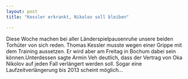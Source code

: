 ```yaml
---
layout: post
title: "Kessler erkrankt, Nikolov soll bleiben"

---
```


Diese Woche machen bei aller Länderspielpausenruhe unsere beiden Torhüter von sich reden. Thomas Kessler musste wegen einer Grippe mit dem Training aussetzen. Er wird aber am Freitag in Bochum dabei sein können.Unterdessen sagte Armin Veh deutlich, dass der Vertrag von Oka Nikolov auf jeden Fall verlängert werden soll. Sogar eine Laufzeitverlängerung bis 2013 scheint möglich...


